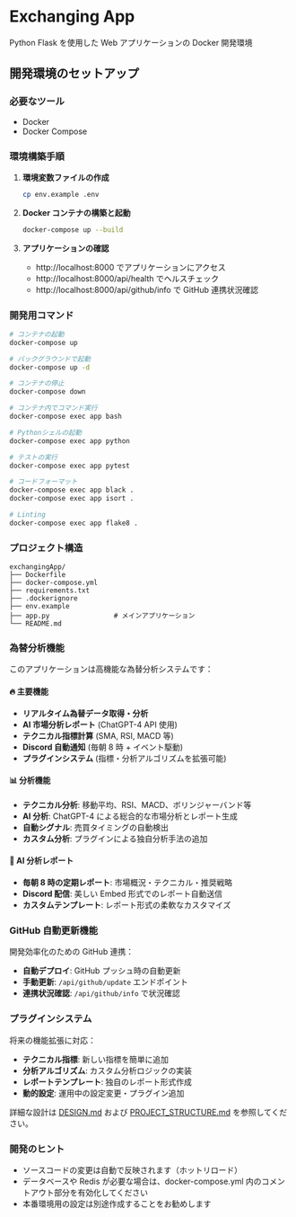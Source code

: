 # Exchanging App

Python Flask を使用した Web アプリケーションの Docker 開発環境

## 開発環境のセットアップ

### 必要なツール

- Docker
- Docker Compose

### 環境構築手順

1. **環境変数ファイルの作成**

   ```bash
   cp env.example .env
   ```

2. **Docker コンテナの構築と起動**

   ```bash
   docker-compose up --build
   ```

3. **アプリケーションの確認**
   - http://localhost:8000 でアプリケーションにアクセス
   - http://localhost:8000/api/health でヘルスチェック
   - http://localhost:8000/api/github/info で GitHub 連携状況確認

### 開発用コマンド

```bash
# コンテナの起動
docker-compose up

# バックグラウンドで起動
docker-compose up -d

# コンテナの停止
docker-compose down

# コンテナ内でコマンド実行
docker-compose exec app bash

# Pythonシェルの起動
docker-compose exec app python

# テストの実行
docker-compose exec app pytest

# コードフォーマット
docker-compose exec app black .
docker-compose exec app isort .

# Linting
docker-compose exec app flake8 .
```

### プロジェクト構造

```
exchangingApp/
├── Dockerfile
├── docker-compose.yml
├── requirements.txt
├── .dockerignore
├── env.example
├── app.py                # メインアプリケーション
└── README.md
```

### 為替分析機能

このアプリケーションは高機能な為替分析システムです：

#### 🔥 主要機能

- **リアルタイム為替データ取得・分析**
- **AI 市場分析レポート** (ChatGPT-4 API 使用)
- **テクニカル指標計算** (SMA, RSI, MACD 等)
- **Discord 自動通知** (毎朝 8 時 + イベント駆動)
- **プラグインシステム** (指標・分析アルゴリズムを拡張可能)

#### 📊 分析機能

- **テクニカル分析**: 移動平均、RSI、MACD、ボリンジャーバンド等
- **AI 分析**: ChatGPT-4 による総合的な市場分析とレポート生成
- **自動シグナル**: 売買タイミングの自動検出
- **カスタム分析**: プラグインによる独自分析手法の追加

#### 🤖 AI 分析レポート

- **毎朝 8 時の定期レポート**: 市場概況・テクニカル・推奨戦略
- **Discord 配信**: 美しい Embed 形式でのレポート自動送信
- **カスタムテンプレート**: レポート形式の柔軟なカスタマイズ

### GitHub 自動更新機能

開発効率化のための GitHub 連携：

- **自動デプロイ**: GitHub プッシュ時の自動更新
- **手動更新**: `/api/github/update` エンドポイント
- **連携状況確認**: `/api/github/info` で状況確認

### プラグインシステム

将来の機能拡張に対応：

- **テクニカル指標**: 新しい指標を簡単に追加
- **分析アルゴリズム**: カスタム分析ロジックの実装
- **レポートテンプレート**: 独自のレポート形式作成
- **動的設定**: 運用中の設定変更・プラグイン追加

詳細な設計は [DESIGN.md](DESIGN.md) および [PROJECT_STRUCTURE.md](PROJECT_STRUCTURE.md) を参照してください。

### 開発のヒント

- ソースコードの変更は自動で反映されます（ホットリロード）
- データベースや Redis が必要な場合は、docker-compose.yml 内のコメントアウト部分を有効化してください
- 本番環境用の設定は別途作成することをお勧めします
